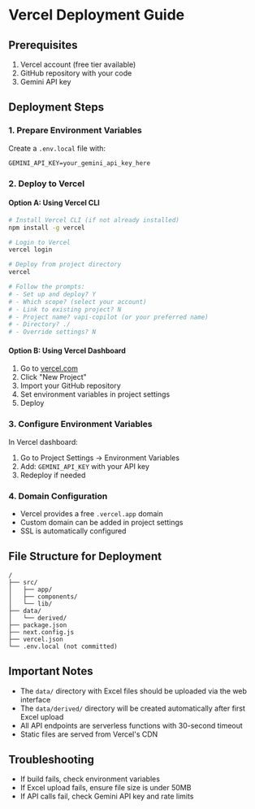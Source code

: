 # Vercel Deployment Guide

## Prerequisites
1. Vercel account (free tier available)
2. GitHub repository with your code
3. Gemini API key

## Deployment Steps

### 1. Prepare Environment Variables
Create a `.env.local` file with:
```
GEMINI_API_KEY=your_gemini_api_key_here
```

### 2. Deploy to Vercel

#### Option A: Using Vercel CLI
```bash
# Install Vercel CLI (if not already installed)
npm install -g vercel

# Login to Vercel
vercel login

# Deploy from project directory
vercel

# Follow the prompts:
# - Set up and deploy? Y
# - Which scope? (select your account)
# - Link to existing project? N
# - Project name? vapi-copilot (or your preferred name)
# - Directory? ./
# - Override settings? N
```

#### Option B: Using Vercel Dashboard
1. Go to [vercel.com](https://vercel.com)
2. Click "New Project"
3. Import your GitHub repository
4. Set environment variables in project settings
5. Deploy

### 3. Configure Environment Variables
In Vercel dashboard:
1. Go to Project Settings → Environment Variables
2. Add: `GEMINI_API_KEY` with your API key
3. Redeploy if needed

### 4. Domain Configuration
- Vercel provides a free `.vercel.app` domain
- Custom domain can be added in project settings
- SSL is automatically configured

## File Structure for Deployment
```
/
├── src/
│   ├── app/
│   ├── components/
│   └── lib/
├── data/
│   └── derived/
├── package.json
├── next.config.js
├── vercel.json
└── .env.local (not committed)
```

## Important Notes
- The `data/` directory with Excel files should be uploaded via the web interface
- The `data/derived/` directory will be created automatically after first Excel upload
- All API endpoints are serverless functions with 30-second timeout
- Static files are served from Vercel's CDN

## Troubleshooting
- If build fails, check environment variables
- If Excel upload fails, ensure file size is under 50MB
- If API calls fail, check Gemini API key and rate limits
